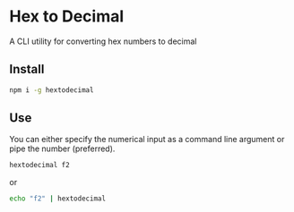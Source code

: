 # Hex to Decimal

A CLI utility for converting hex numbers to decimal

## Install

```sh
npm i -g hextodecimal
```

## Use

You can either specify the numerical input as a command line argument or pipe the number (preferred).

```sh
hextodecimal f2
```

or

```sh
echo "f2" | hextodecimal
```
